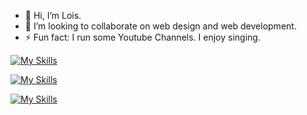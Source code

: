 - 👋 Hi, I’m Lois. 
- 💞️ I’m looking to collaborate on web design and web development. 
- ⚡ Fun fact: I run some Youtube Channels. I enjoy singing. 

<!---
Loloishere/Loloishere is a ✨ special ✨ repository because its `README.md` (this file) appears on your GitHub profile.
You can click the Preview link to take a look at your changes.
--->

[![My Skills](https://skillicons.dev/icons?i=java,js,c,ts,,html,css,sass,tailwind&theme=light)](https://skillicons.dev)

[![My Skills](https://skillicons.dev/icons?i=react,vite,nextjs,redu,nodejs,mongodb,mysql,prisma,postman&theme=dark)](https://skillicons.dev)

[![My Skills](https://skillicons.dev/icons?i=pr,ps,ae,figma&theme=dark)](https://skillicons.dev)
